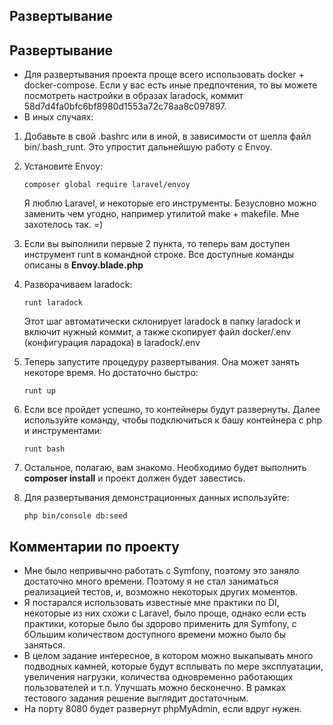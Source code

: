 ## Развертывание
## Развертывание
- Для развертывания проекта проще всего использовать docker + docker-compose. Если у вас есть иные предпочтения, то вы можете посмотреть настройки в образах laradock, коммит 58d7d4fa0bfc6bf8980d1553a72c78aa8c097897.
- В иных случаях:
1. Добавьте в свой .bashrc или в иной, в зависимости от шелла файл bin/.bash_runt. Это упростит дальнейшую работу с Envoy.
2. Установите Envoy:
    ```
    composer global require laravel/envoy
    ```
    Я люблю Laravel, и некоторые его инструменты. Безусловно можно заменить чем угодно, например утилитой make + makefile. Мне захотелось так. =)
3. Если вы выполнили первые 2 пункта, то теперь вам доступен инструмент runt в командной строке. Все доступные команды описаны в **Envoy.blade.php** 
4. Разворачиваем laradock:
    ```
    runt laradock
    ```
    Этот шаг автоматически склонирует laradock в папку laradock и включит нужный коммит, а также скопирует файл docker/.env (конфигурация ларадока) в laradock/.env
    
5. Теперь запустите процедуру развертывания. Она может занять некоторе время. Но достаточно быстро:
    ```
    runt up
    ```
6. Если все пройдет успешно, то контейнеры будут развернуты. Далее используйте команду, чтобы подключиться к башу контейнера с php и инструментами:
    ```
    runt bash
    ```
7. Остальное, полагаю, вам знакомо. Необходимо будет выполнить **composer install** и проект должен будет завестись.

8. Для развертывания демонстрационных данных используйте:
    ```
    php bin/console db:seed
    ```

## Комментарии по проекту

- Мне было непривычно работать с Symfony, поэтому это заняло достаточно много времени. Поэтому я не стал заниматься реализацией тестов, и, возможно некоторых других моментов.
- Я постарался использовать известные мне практики по DI, некоторые из них схожи с Laravel, было проще, однако если есть практики, которые было бы здорово применить для Symfony, с бОльшим количеством доступного времени можно было бы заняться.
- В целом задание интересное, в котором можно выкапывать много подводных камней, которые будут всплывать по мере эксплуатации, увеличения нагрузки, количества одновременно работающих пользователей и т.п. Улучшать можно бесконечно. В рамках тестового задания решение выглядит достаточным. 
- На порту 8080 будет развернут phpMyAdmin, если вдруг нужен.